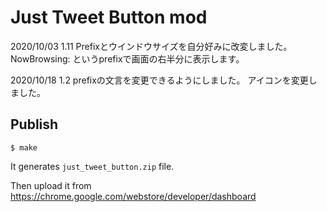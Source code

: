 # Just Tweet Button mod

2020/10/03
1.11 
Prefixとウインドウサイズを自分好みに改変しました。
NowBrowsing: というprefixで画面の右半分に表示します。

2020/10/18
1.2
prefixの文言を変更できるようにしました。
アイコンを変更しました。


## Publish

```console
$ make
```

It generates `just_tweet_button.zip` file.

Then upload it from https://chrome.google.com/webstore/developer/dashboard
